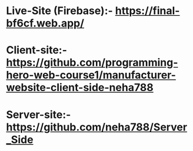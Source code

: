 # Live-Site (Firebase):- https://final-bf6cf.web.app/

# Client-site:- https://github.com/programming-hero-web-course1/manufacturer-website-client-side-neha788

# Server-site:- https://github.com/neha788/Server_Side

